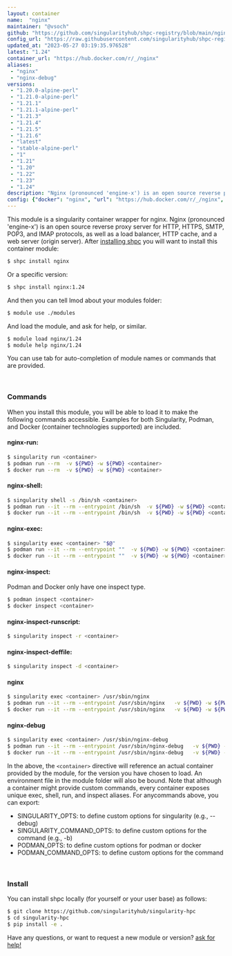 ```yaml
---
layout: container
name:  "nginx"
maintainer: "@vsoch"
github: "https://github.com/singularityhub/shpc-registry/blob/main/nginx/container.yaml"
config_url: "https://raw.githubusercontent.com/singularityhub/shpc-registry/main/nginx/container.yaml"
updated_at: "2023-05-27 03:19:35.976528"
latest: "1.24"
container_url: "https://hub.docker.com/r/_/nginx"
aliases:
 - "nginx"
 - "nginx-debug"
versions:
 - "1.20.0-alpine-perl"
 - "1.21.0-alpine-perl"
 - "1.21.1"
 - "1.21.1-alpine-perl"
 - "1.21.3"
 - "1.21.4"
 - "1.21.5"
 - "1.21.6"
 - "latest"
 - "stable-alpine-perl"
 - "1"
 - "1.21"
 - "1.20"
 - "1.22"
 - "1.23"
 - "1.24"
description: "Nginx (pronounced 'engine-x') is an open source reverse proxy server for HTTP, HTTPS, SMTP, POP3, and IMAP protocols, as well as a load balancer, HTTP cache, and a web server (origin server)."
config: {"docker": "nginx", "url": "https://hub.docker.com/r/_/nginx", "maintainer": "@vsoch", "description": "Nginx (pronounced 'engine-x') is an open source reverse proxy server for HTTP, HTTPS, SMTP, POP3, and IMAP protocols, as well as a load balancer, HTTP cache, and a web server (origin server).", "latest": {"1.24": "sha256:b1a2c7bcc61be621eae24851a976179bfbc72591e43c1fb340f7497ff72128ff"}, "tags": {"1.20.0-alpine-perl": "sha256:00109feeafcc6b80f2322cf70b406d5e521f53d0b0841acfce22aa2a827115d6", "1.21.0-alpine-perl": "sha256:fea7bc7dc04726dbc2e89457f7548f47c6914714a1a5ec6e50e2a13f10c22378", "1.21.1": "sha256:a05b0cdd4fc1be3b224ba9662ebdf98fe44c09c0c9215b45f84344c12867002e", "1.21.1-alpine-perl": "sha256:14f5b7ec666c31801d2e06312bea48cff2f366d350d3825d29ae92b9d5fbad83", "1.21.3": "sha256:644a70516a26004c97d0d85c7fe1d0c3a67ea8ab7ddf4aff193d9f301670cf36", "1.21.4": "sha256:366e9f1ddebdb844044c2fafd13b75271a9f620819370f8971220c2b330a9254", "1.21.5": "sha256:0d17b565c37bcbd895e9d92315a05c1c3c9a29f762b011a10c54a66cd53c9b31", "1.21.6": "sha256:2bcabc23b45489fb0885d69a06ba1d648aeda973fae7bb981bafbb884165e514", "latest": "sha256:480868e8c8c797794257e2abd88d0f9a8809b2fe956cbfbc05dcc0bca1f7cd43", "stable-alpine-perl": "sha256:0c34c0ac7d12d1a2c5115745343004b4b070bdc8bd42e9d8d69b5b04bf365c28", "1": "sha256:480868e8c8c797794257e2abd88d0f9a8809b2fe956cbfbc05dcc0bca1f7cd43", "1.21": "sha256:2bcabc23b45489fb0885d69a06ba1d648aeda973fae7bb981bafbb884165e514", "1.20": "sha256:38f8c1d9613f3f42e7969c3b1dd5c3277e635d4576713e6453c6193e66270a6d", "1.22": "sha256:fc5f5fb7574755c306aaf88456ebfbe0b006420a184d52b923d2f0197108f6b7", "1.23": "sha256:480868e8c8c797794257e2abd88d0f9a8809b2fe956cbfbc05dcc0bca1f7cd43", "1.24": "sha256:b1a2c7bcc61be621eae24851a976179bfbc72591e43c1fb340f7497ff72128ff"}, "aliases": {"nginx": "/usr/sbin/nginx", "nginx-debug": "/usr/sbin/nginx-debug"}}
---
```


This module is a singularity container wrapper for nginx.
Nginx (pronounced 'engine-x') is an open source reverse proxy server for HTTP, HTTPS, SMTP, POP3, and IMAP protocols, as well as a load balancer, HTTP cache, and a web server (origin server).
After [installing shpc](#install) you will want to install this container module:


```bash
$ shpc install nginx
```

Or a specific version:

```bash
$ shpc install nginx:1.24
```

And then you can tell lmod about your modules folder:

```bash
$ module use ./modules
```

And load the module, and ask for help, or similar.

```bash
$ module load nginx/1.24
$ module help nginx/1.24
```

You can use tab for auto-completion of module names or commands that are provided.

<br>

### Commands

When you install this module, you will be able to load it to make the following commands accessible.
Examples for both Singularity, Podman, and Docker (container technologies supported) are included.

#### nginx-run:

```bash
$ singularity run <container>
$ podman run --rm  -v ${PWD} -w ${PWD} <container>
$ docker run --rm  -v ${PWD} -w ${PWD} <container>
```

#### nginx-shell:

```bash
$ singularity shell -s /bin/sh <container>
$ podman run --it --rm --entrypoint /bin/sh  -v ${PWD} -w ${PWD} <container>
$ docker run --it --rm --entrypoint /bin/sh  -v ${PWD} -w ${PWD} <container>
```

#### nginx-exec:

```bash
$ singularity exec <container> "$@"
$ podman run --it --rm --entrypoint ""  -v ${PWD} -w ${PWD} <container> "$@"
$ docker run --it --rm --entrypoint ""  -v ${PWD} -w ${PWD} <container> "$@"
```

#### nginx-inspect:

Podman and Docker only have one inspect type.

```bash
$ podman inspect <container>
$ docker inspect <container>
```

#### nginx-inspect-runscript:

```bash
$ singularity inspect -r <container>
```

#### nginx-inspect-deffile:

```bash
$ singularity inspect -d <container>
```


#### nginx

```bash
$ singularity exec <container> /usr/sbin/nginx
$ podman run --it --rm --entrypoint /usr/sbin/nginx   -v ${PWD} -w ${PWD} <container> -c " $@"
$ docker run --it --rm --entrypoint /usr/sbin/nginx   -v ${PWD} -w ${PWD} <container> -c " $@"
```


#### nginx-debug

```bash
$ singularity exec <container> /usr/sbin/nginx-debug
$ podman run --it --rm --entrypoint /usr/sbin/nginx-debug   -v ${PWD} -w ${PWD} <container> -c " $@"
$ docker run --it --rm --entrypoint /usr/sbin/nginx-debug   -v ${PWD} -w ${PWD} <container> -c " $@"
```



In the above, the `<container>` directive will reference an actual container provided
by the module, for the version you have chosen to load. An environment file in the
module folder will also be bound. Note that although a container
might provide custom commands, every container exposes unique exec, shell, run, and
inspect aliases. For anycommands above, you can export:

 - SINGULARITY_OPTS: to define custom options for singularity (e.g., --debug)
 - SINGULARITY_COMMAND_OPTS: to define custom options for the command (e.g., -b)
 - PODMAN_OPTS: to define custom options for podman or docker
 - PODMAN_COMMAND_OPTS: to define custom options for the command

<br>

### Install

You can install shpc locally (for yourself or your user base) as follows:

```bash
$ git clone https://github.com/singularityhub/singularity-hpc
$ cd singularity-hpc
$ pip install -e .
```

Have any questions, or want to request a new module or version? [ask for help!](https://github.com/singularityhub/singularity-hpc/issues)